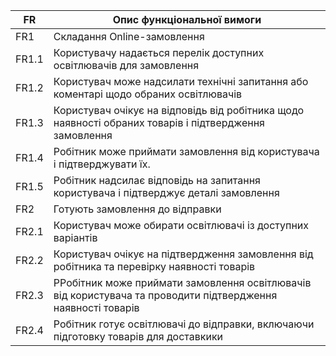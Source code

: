 | FR    | Опис функціональної вимоги  |
|-------|---------------------------- |
| FR1   | Складання Online-замовлення |
| FR1.1 | Користувачу надається перелік доступних освітлювачів для замовлення |
| FR1.2 | Користувач може надсилати технічні запитання або коментарі щодо обраних освітлювачів |
| FR1.3 | Користувач очікує на відповідь від робітника щодо наявності обраних товарів і підтвердження замовлення |
| FR1.4 | Робітник може приймати замовлення від користувача і підтверджувати їх. |
| FR1.5 | Робітник надсилає відповідь на запитання користувача і підтверджує деталі замовлення |
| FR2   | Готують замовлення до відправки |
| FR2.1 | Користувач може обирати освітлювачі із доступних варіантів |
| FR2.2 | Користувач очікує на підтвердження замовлення від робітника та перевірку наявності товарів |
| FR2.3 | РРобітник може приймати замовлення освітлювачів від користувача та проводити підтвердження наявності товарів |
| FR2.4 | Робітник готує освітлювачі до відправки, включаючи підготовку товарів для доставкики |


